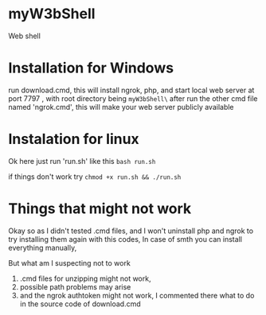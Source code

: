 # myW3bShell
Web shell

# Installation for Windows

run download.cmd, this will install ngrok, php, and start 
local web server at port 7797 , with root directory being ```myW3bShell\```
after run the other cmd file named 'ngrok.cmd', this will make your web server publicly available

# Instalation for linux
Ok here just run 'run.sh' like this
```bash run.sh```

if things don't work try ```chmod +x run.sh && ./run.sh```

# Things that might not work

Okay so as I didn't tested .cmd files, and I won't uninstall php and ngrok to try installing them again with this codes,
In case of smth you can install everything manually,

But what am I suspecting not to work

1) .cmd files for unzipping might not work,
2) possible path problems may arise
3) and the ngrok authtoken might not work, I commented there what to do in the source code of download.cmd
